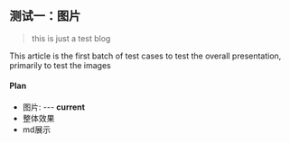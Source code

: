 <!--
2020-02-19 13:31:47
https://ae01.alicdn.com/kf/H38d3294e34a44e92b520312a1cce3681s.png
测试
测试一：图片
this is just a test blog
This article is the first batch of test cases to test the overall presentation, primarily to test the images
-->

## 测试一：图片

> this is just a test blog

This article is the first batch of test cases to test the overall presentation, 
primarily to test the images

#### Plan
* 图片: --- **current**
* 整体效果
* md展示